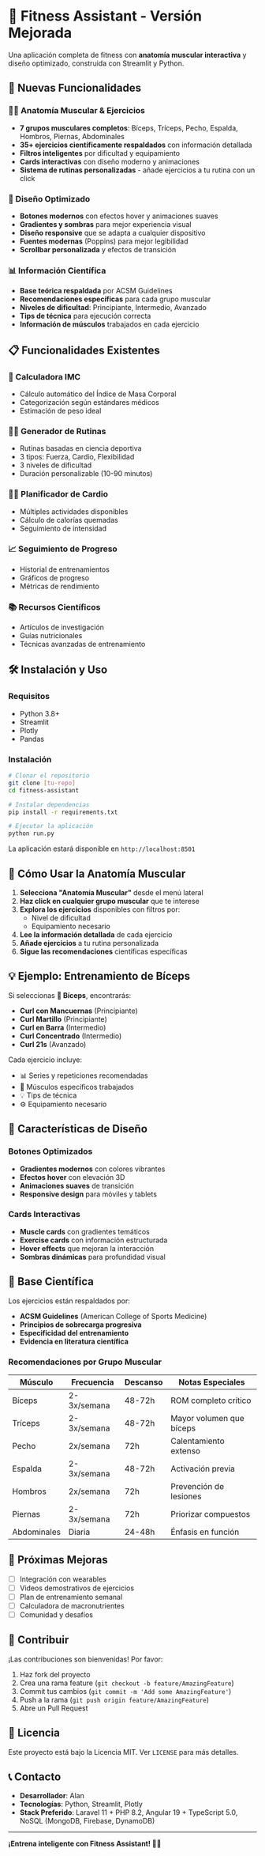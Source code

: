 # 💪 Fitness Assistant - Versión Mejorada

Una aplicación completa de fitness con **anatomía muscular interactiva** y diseño optimizado, construida con Streamlit y Python.

## 🚀 Nuevas Funcionalidades

### 🏃‍♀️ Anatomía Muscular & Ejercicios
- **7 grupos musculares completos**: Bíceps, Tríceps, Pecho, Espalda, Hombros, Piernas, Abdominales
- **35+ ejercicios científicamente respaldados** con información detallada
- **Filtros inteligentes** por dificultad y equipamiento
- **Cards interactivas** con diseño moderno y animaciones
- **Sistema de rutinas personalizadas** - añade ejercicios a tu rutina con un click

### 🎨 Diseño Optimizado
- **Botones modernos** con efectos hover y animaciones suaves
- **Gradientes y sombras** para mejor experiencia visual
- **Diseño responsive** que se adapta a cualquier dispositivo
- **Fuentes modernas** (Poppins) para mejor legibilidad
- **Scrollbar personalizada** y efectos de transición

### 📊 Información Científica
- **Base teórica respaldada** por ACSM Guidelines
- **Recomendaciones específicas** para cada grupo muscular
- **Niveles de dificultad**: Principiante, Intermedio, Avanzado
- **Tips de técnica** para ejecución correcta
- **Información de músculos** trabajados en cada ejercicio

## 📋 Funcionalidades Existentes

### 🧮 Calculadora IMC
- Cálculo automático del Índice de Masa Corporal
- Categorización según estándares médicos
- Estimación de peso ideal

### 🏋️‍♂️ Generador de Rutinas
- Rutinas basadas en ciencia deportiva
- 3 tipos: Fuerza, Cardio, Flexibilidad
- 3 niveles de dificultad
- Duración personalizable (10-90 minutos)

### 🏃‍♂️ Planificador de Cardio
- Múltiples actividades disponibles
- Cálculo de calorías quemadas
- Seguimiento de intensidad

### 📈 Seguimiento de Progreso
- Historial de entrenamientos
- Gráficos de progreso
- Métricas de rendimiento

### 📚 Recursos Científicos
- Artículos de investigación
- Guías nutricionales
- Técnicas avanzadas de entrenamiento

## 🛠️ Instalación y Uso

### Requisitos
- Python 3.8+
- Streamlit
- Plotly
- Pandas

### Instalación
```bash
# Clonar el repositorio
git clone [tu-repo]
cd fitness-assistant

# Instalar dependencias
pip install -r requirements.txt

# Ejecutar la aplicación
python run.py
```

La aplicación estará disponible en `http://localhost:8501`

## 🎯 Cómo Usar la Anatomía Muscular

1. **Selecciona "Anatomía Muscular"** desde el menú lateral
2. **Haz click en cualquier grupo muscular** que te interese
3. **Explora los ejercicios** disponibles con filtros por:
   - Nivel de dificultad
   - Equipamiento necesario
4. **Lee la información detallada** de cada ejercicio
5. **Añade ejercicios** a tu rutina personalizada
6. **Sigue las recomendaciones** científicas específicas

## 💡 Ejemplo: Entrenamiento de Bíceps

Si seleccionas **💪 Bíceps**, encontrarás:

- **Curl con Mancuernas** (Principiante)
- **Curl Martillo** (Principiante) 
- **Curl en Barra** (Intermedio)
- **Curl Concentrado** (Intermedio)
- **Curl 21s** (Avanzado)

Cada ejercicio incluye:
- 📊 Series y repeticiones recomendadas
- 🎯 Músculos específicos trabajados
- 💡 Tips de técnica
- ⚙️ Equipamiento necesario

## 🎨 Características de Diseño

### Botones Optimizados
- **Gradientes modernos** con colores vibrantes
- **Efectos hover** con elevación 3D
- **Animaciones suaves** de transición
- **Responsive design** para móviles y tablets

### Cards Interactivas
- **Muscle cards** con gradientes temáticos
- **Exercise cards** con información estructurada
- **Hover effects** que mejoran la interacción
- **Sombras dinámicas** para profundidad visual

## 🧬 Base Científica

Los ejercicios están respaldados por:

- **ACSM Guidelines** (American College of Sports Medicine)
- **Principios de sobrecarga progresiva**
- **Especificidad del entrenamiento**
- **Evidencia en literatura científica**

### Recomendaciones por Grupo Muscular

| Músculo | Frecuencia | Descanso | Notas Especiales |
|---------|------------|----------|------------------|
| Bíceps | 2-3x/semana | 48-72h | ROM completo crítico |
| Tríceps | 2-3x/semana | 48-72h | Mayor volumen que bíceps |
| Pecho | 2x/semana | 72h | Calentamiento extenso |
| Espalda | 2-3x/semana | 48-72h | Activación previa |
| Hombros | 2x/semana | 72h | Prevención de lesiones |
| Piernas | 2-3x/semana | 72h | Priorizar compuestos |
| Abdominales | Diaria | 24-48h | Énfasis en función |

## 🚀 Próximas Mejoras

- [ ] Integración con wearables
- [ ] Videos demostrativos de ejercicios
- [ ] Plan de entrenamiento semanal
- [ ] Calculadora de macronutrientes
- [ ] Comunidad y desafíos

## 🤝 Contribuir

¡Las contribuciones son bienvenidas! Por favor:

1. Haz fork del proyecto
2. Crea una rama feature (`git checkout -b feature/AmazingFeature`)
3. Commit tus cambios (`git commit -m 'Add some AmazingFeature'`)
4. Push a la rama (`git push origin feature/AmazingFeature`)
5. Abre un Pull Request

## 📄 Licencia

Este proyecto está bajo la Licencia MIT. Ver `LICENSE` para más detalles.

## 📞 Contacto

- **Desarrollador**: Alan
- **Tecnologías**: Python, Streamlit, Plotly
- **Stack Preferido**: Laravel 11 + PHP 8.2, Angular 19 + TypeScript 5.0, NoSQL (MongoDB, Firebase, DynamoDB)

---

**¡Entrena inteligente con Fitness Assistant! 💪🧠**